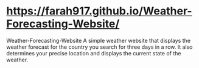 # https://farah917.github.io/Weather-Forecasting-Website/
Weather-Forecasting-Website
A simple weather website that displays the weather forecast for the country you search for three days in a row. It also determines your precise location and displays the current state of the weather.
